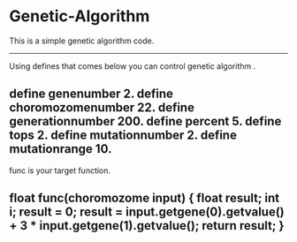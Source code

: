 # Genetic-Algorithm

This is a simple genetic algorithm code.

---------------------------------------------------------------------------------
Using defines that comes below you can control genetic algorithm .

define genenumber 2.
define choromozomenumber 22.
define generationnumber 200.
define percent 5.
define tops 2.
define mutationnumber 2.
define mutationrange 10.
---------------------------------------------------------------------------------
func is your target function.

float func(choromozome input) {
	float result;
	int i;
	result = 0;
	result = input.getgene(0).getvalue() + 3 * input.getgene(1).getvalue();
  	return result;
}
---------------------------------------------------------------------------------

